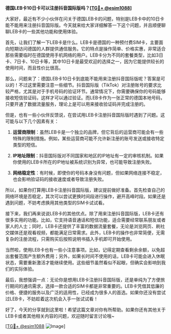 **德国LEB卡10日卡可以注册抖音国际版吗？[[TG💪+ @esim1088](https://t.me/s/esim1088)]**

大家好，最近有不少小伙伴在问关于德国LEB卡的问题，特别是LEB卡中的10日卡能不能用来注册抖音国际版。今天就来给大家详细解答一下这个问题，并且顺便聊聊LEB卡的一些其他功能和使用体验。

首先，让我们了解一下LEB卡是什么。LEB卡是德国的一种预付费SIM卡，主要面向短期访问德国的人群提供通信服务。它的特点是操作简单、价格实惠，非常适合那些需要临时在德国使用手机网络的用户。LEB卡分为不同的套餐类型，比如3日卡、7日卡、10日卡等，其中10日卡是最受欢迎的选择之一，因为它能提供较长的使用时间，而且性价比很高。

那么，问题来了：德国LEB卡10日卡到底能不能用来注册抖音国际版呢？答案是可以的！不过这里需要注意一些细节。抖音国际版（TikTok）对注册账号的要求比较严格，尤其是对于手机号码的验证环节。通常情况下，你需要确保你的号码能够接收短信验证码，这样才可以通过验证。而LEB卡作为一张正常的德国本地号码，只要开通了数据流量服务，理论上是可以用来接收验证码并完成注册的。

但是，也有一些小伙伴反馈说，在尝试用LEB卡注册抖音国际版时遇到了问题。这可能与以下几个因素有关：

1. **运营商限制**：虽然LEB卡是一个独立的品牌，但它背后的运营商可能会有一些特殊的限制措施。例如，某些运营商可能不允许新注册的账号发送或接收特定类型的短信。
   
2. **IP地址限制**：抖音国际版对不同国家和地区的IP地址有一定的审核机制。如果你使用的LEB卡所在的IP地址被系统识别为异常，也可能导致注册失败。

3. **网络稳定性**：有时候，即使你的号码本身没有问题，但如果网络连接不稳定，也会影响验证码的接收速度或者导致注册失败。

所以，如果你打算用LEB卡注册抖音国际版，建议提前做好准备。首先检查自己的网络环境是否稳定，其次可以尝试更换时间段进行操作，避开高峰时段。如果还是遇到问题，不妨考虑换用其他类型的SIM卡试试看。

接下来，我们再来说说LEB卡的其他优点。除了用来注册抖音国际版，LEB卡还有很多实用的功能。比如，它支持语音通话和短信功能，适合需要经常联系朋友或者家人的人士；同时，LEB卡还提供了丰富的数据流量套餐，无论是浏览网页、刷社交媒体还是观看视频，都能满足日常需求。此外，LEB卡的操作也非常简便，无需复杂的注册流程，只需购买后按照说明书插入手机即可开始使用。

当然啦，使用LEB卡也有一些小注意事项。比如，记得定期查看剩余余额，以免超出套餐范围产生额外费用；另外，如果长时间不使用的话，LEB卡可能会进入休眠状态，需要重新激活才能继续使用。这些细节虽然看似不起眼，但确实会影响到我们的实际体验。

最后，我想强调一点：无论你是想用LEB卡注册抖音国际版，还是单纯为了方便旅行期间的通讯需求，选择一款合适的SIM卡都是非常重要的。LEB卡凭借其低廉的价格、便捷的服务以及广泛的适用性，已经成为很多人的首选。如果你还没有尝试过LEB卡，不妨趁着这次机会入手一张试试看！

好了，今天的分享就到这里啦！希望这篇文章对你有所帮助。如果你还有其他关于LEB卡或者其他相关内容的问题，欢迎随时留言讨论哦~ 

[[TG💪+ @esim1088](https://t.me/s/esim1088) ![Image](https://i.postimg.cc/4NQfJmqS/Snipaste-2025-05-13-00-14-12.png)]